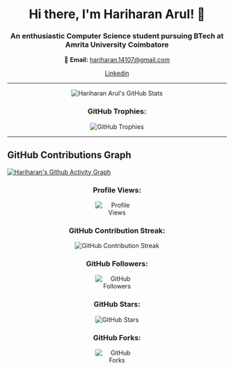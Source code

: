 <div align="center">
  <h1>Hi there, I'm Hariharan Arul! 👋</h1>
  <h3>An enthusiastic Computer Science student pursuing BTech at Amrita University Coimbatore</h3>
</div>

<div align="center">
  <p>📧 <b>Email:</b> <a href="mailto:hariharan.14107@gmail.com">hariharan.14107@gmail.com</a></p>
  <p><a href="https://www.linkedin.com/in/hariharan-arul">Linkedin</a></p>

</div>

---

<div align="center">
  <img src="https://github-readme-stats.vercel.app/api?username=Hariharan-Arul&show_icons=true&theme=radical" alt="Hariharan Arul's GitHub Stats" style="max-width: 400px;">
</div>

<div align="center">
  <h3>GitHub Trophies:</h3>
  <img src="https://github-profile-trophy.vercel.app/?username=Hariharan-Arul&theme=radical&column=7&margin-w=10" alt="GitHub Trophies" style="max-width: 400px;">
</div>

---

## GitHub Contributions Graph
[![Hariharan's Github Activity Graph](https://github-readme-activity-graph.vercel.app/graph?username=Hariharan-Arul&theme=github-dark)](https://github.com/Hariharan-Arul)


<div align="center">
  <h3>Profile Views:</h3>
  <img src="https://komarev.com/ghpvc/?username=Hariharan-Arul" alt="Profile Views" style="max-width: 100px;">
</div>

<div align="center">
  <h3>GitHub Contribution Streak:</h3>
  <img src="https://github-readme-streak-stats.herokuapp.com/?user=Hariharan-Arul" alt="GitHub Contribution Streak" style="max-width: 400px;">
</div>

<div align="center">
  <h3>GitHub Followers:</h3>
  <img src="https://img.shields.io/github/followers/Hariharan-Arul?style=social" alt="GitHub Followers" style="max-width: 100px;">
</div>

<div align="center">
  <h3>GitHub Stars:</h3>
  <img src="https://img.shields.io/github/stars/Hariharan-Arul?style=social" alt="GitHub Stars" style="max-width: 100px;">
</div>

<div align="center">
  <h3>GitHub Forks:</h3>
  <img src="https://img.shields.io/github/forks/Hariharan-Arul/Hariharan-Arul?style=social" alt="GitHub Forks" style="max-width: 100px;">
</div>
